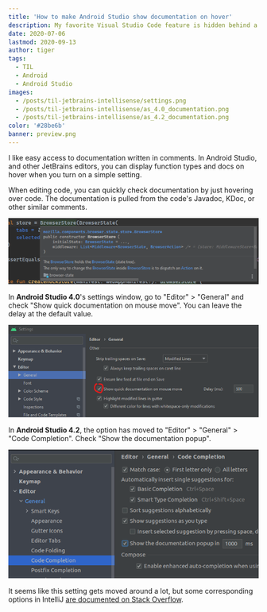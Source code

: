 ```yaml
---
title: 'How to make Android Studio show documentation on hover'
description: My favorite Visual Studio Code feature is hidden behind a setting in Android Studio.
date: 2020-07-06
lastmod: 2020-09-13
author: tiger
tags:
  - TIL
  - Android
  - Android Studio
images:
  - /posts/til-jetbrains-intellisense/settings.png
  - /posts/til-jetbrains-intellisense/as_4.0_documentation.png
  - /posts/til-jetbrains-intellisense/as_4.2_documentation.png
color: '#28be6b'
banner: preview.png
---
```


I like easy access to documentation written in comments. In Android Studio, and other JetBrains editors, you can display function types and docs on hover when you turn on a simple setting.

When editing code, you can quickly check documentation by just hovering over code. The documentation is pulled from the code's Javadoc, KDoc, or other similar comments.

![Android Studio displaying function type and documentation on hover](preview.png)

In **Android Studio 4.0**'s settings window, go to "Editor" > "General" and check "Show quick documentation on mouse move". You can leave the delay at the default value.

![Android Studio 4.0 settings with Show quick documentation on mouse move highlighted](as_4.0_documentation.png)

In **Android Studio 4.2**, the option has moved to "Editor" > "General" > "Code Completion". Check "Show the documentation popup".

![Android Studio 4.2 settings with Show the documentation popup highlighted](as_4.2_documentation.png)

It seems like this setting gets moved around a lot, but some corresponding options in IntelliJ [are documented on Stack Overflow](https://stackoverflow.com/questions/6615516/intellij-show-javadocs-tooltip-on-mouse-over).
